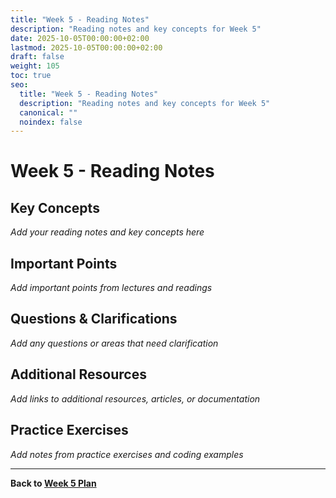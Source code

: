 ```yaml
---
title: "Week 5 - Reading Notes"
description: "Reading notes and key concepts for Week 5"
date: 2025-10-05T00:00:00+02:00
lastmod: 2025-10-05T00:00:00+02:00
draft: false
weight: 105
toc: true
seo:
  title: "Week 5 - Reading Notes"
  description: "Reading notes and key concepts for Week 5"
  canonical: ""
  noindex: false
---
```


# Week 5 - Reading Notes

## Key Concepts

*Add your reading notes and key concepts here*

## Important Points

*Add important points from lectures and readings*

## Questions & Clarifications

*Add any questions or areas that need clarification*

## Additional Resources

*Add links to additional resources, articles, or documentation*

## Practice Exercises

*Add notes from practice exercises and coding examples*

---

**Back to [Week 5 Plan](w5/)**
